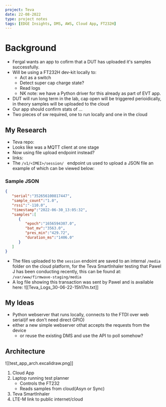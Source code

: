 ```yaml
---
project: Teva
date: 22-08-2022
type: project notes
tags: [EDGE Insights, DMS, AWS, Cloud App, FT232H]
---
```


# Background
- Fergal wants an app to cofirm that a DUT has uploaded it's samples successfully. 
- Will be using a FT232H dev-kit locally to:
	- Act as a switch
	- Detect super cap charge state?
	- Read logs
	- NK note: we have a Python driver for this already as part of EVT app. 
- DUT will run long term in the lab, cap open will be triggered perioidically, in theory samples will be uploaded to the cloud 
- Our app should confirm stats of ...
- Two pieces of sw required, one to run locally and one in the cloud


## My Research
 - Teva repo:
 - Looks like was a MQTT client at one stage
 - Now using file upload endpoint instead?
 - links:
 - The `/v1/<IMEI>/session/ ` endpoint us used to upload a JSON file an example of which can be viewed below:
### Sample JSON
``` JSON
{
   "serial":"352656100817447",
   "sample_count":"1.0",
   "rssi":"-110.0",
   "timestamp":"2022-06-30_13:05:32",
   "samples":[
      {
         "epoch":"1656594307.0",
         "bat_mv":"3563.0",
         "pres_min":"429.72",
         "duration_ms":"1406.0"
      }
   ]
}
```
- The files uploaded to the `session` endoint are saved to an internal `/media` folder on the cloud platform, for the Teva SmartInhaler testing that Pawel J has been conducting recently, this can be found at: `/var/www/firmwave-staging/media` 
- A log file showing this transaction was sent by Pawel and is available here: ![[Teva_Logs_30-06-22-15h17m.txt]]


## My Ideas
- Python webserver that runs locally, connects to the FTDI over web serial(if we don't need direct GPIO)
- either a new simple webserver othat accepts the requests from the device
	- or reuse the existing DMS and use the API to poll somehow? 

## Architecture

![[test_app_arch.excalidraw.png]]

1. Cloud App
2. Laptop running test planner
	- Controls the FT232
	- Reads samples from cloud(Asyn or Sync)
3. Teva SmartInhaler 
4. LTE-M link to public internet/cloud